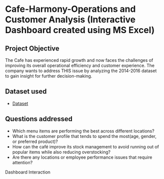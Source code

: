 # Cafe-Harmony-Operations and Customer Analysis (Interactive Dashboard created using MS Excel)
## Project Objective
The Cafe has experienced rapid growth and now faces the challenges of improving its overall operational efficiency and customer experience. The company wants to address THIS issue by analyzing the 2014-2016 dataset to gain insight for further decision-making.

## Dataset used
- <a href="https://github.com/BerniAmdan/baanalytics.github.io/blob/main/Cafe_Harmony_Capstone_Project%20Data%20set%20%26%20Analysis.xlsm">Dataset</a>

## Questions addressed
- Which menu items are performing the best across different locations?
- What is the customer profile that tends to spend the most(age, gender, or preferred product)?
- How can the café improve its stock management to avoid running out of popular items while also reducing overstocking?
- Are there any locations or employee performance issues that require attention?

Dashboard Interaction 
